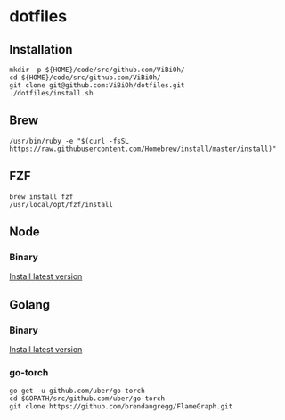 # dotfiles

## Installation

```
mkdir -p ${HOME}/code/src/github.com/ViBiOh/
cd ${HOME}/code/src/github.com/ViBiOh/
git clone git@github.com:ViBiOh/dotfiles.git
./dotfiles/install.sh
```

## Brew

```
/usr/bin/ruby -e "$(curl -fsSL https://raw.githubusercontent.com/Homebrew/install/master/install)"
```

## FZF

```
brew install fzf
/usr/local/opt/fzf/install
```

## Node

### Binary

[Install latest version](https://nodejs.org/en/download/)

## Golang

### Binary

[Install latest version](https://golang.org/dl/)

### go-torch

```
go get -u github.com/uber/go-torch
cd $GOPATH/src/github.com/uber/go-torch
git clone https://github.com/brendangregg/FlameGraph.git
```

